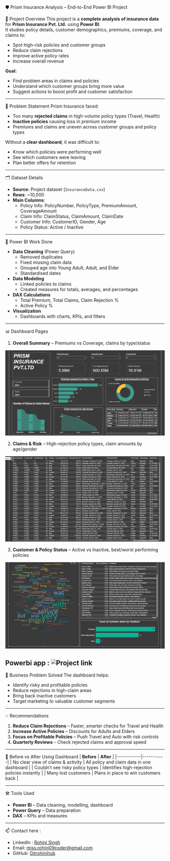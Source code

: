 🛡️ Prism Insurance Analysis – End-to-End Power BI Project

📌 Project Overview
This project is a **complete analysis of insurance data** for **Prism Insurance Pvt. Ltd.** using **Power BI**.  
It studies policy details, customer demographics, premiums, coverage, and claims to:  
- Spot high-risk policies and customer groups  
- Reduce claim rejections  
- Improve active policy rates  
- Increase overall revenue  

**Goal:**
- Find problem areas in claims and policies
- Understand which customer groups bring more value
- Suggest actions to boost profit and customer satisfaction

---

🧠 Problem Statement
Prism Insurance faced:
- Too many **rejected claims** in high-volume policy types (Travel, Health)
- **Inactive policies** causing loss in premium income
- Premiums and claims are uneven across customer groups and policy types

Without a **clear dashboard**, it was difficult to:
- Know which policies were performing well
- See which customers were leaving
- Plan better offers for retention

---

🗂️ Dataset Details
- **Source**: Project dataset (`InsuranceData.csv`)
- **Rows**: ~10,000  
- **Main Columns**:
  - Policy Info: PolicyNumber, PolicyType, PremiumAmount, CoverageAmount
  - Claim Info: ClaimStatus, ClaimAmount, ClaimDate
  - Customer Info: CustomerID, Gender, Age
  - Policy Status: Active / Inactive

---

🧮 Power BI Work Done
- **Data Cleaning** (Power Query)  
  - Removed duplicates  
  - Fixed missing claim data  
  - Grouped age into Young Adult, Adult, and Elder  
  - Standardised dates
- **Data Modeling**  
  - Linked policies to claims  
  - Created measures for totals, averages, and percentages
- **DAX Calculations**  
  - Total Premium, Total Claims, Claim Rejection %  
  - Active Policy %
- **Visualization**  
  - Dashboards with charts, KPIs, and filters

---

📊 Dashboard Pages
1. **Overall Summary** – Premiums vs Coverage, claims by type/status

![Image Link](https://github.com/Gitrohinihub/prism_Insurance_pvt.ltd/blob/97900fce7975a0a1c7c9f064ea5c52fee35273a2/Page%201st.png)

2. **Claims & Risk** – High-rejection policy types, claim amounts by age/gender

![Image Link](https://github.com/Gitrohinihub/prism_Insurance_pvt.ltd/blob/97900fce7975a0a1c7c9f064ea5c52fee35273a2/2nd%20Page.png)
   
3. **Customer & Policy Status** – Active vs Inactive, best/worst performing policies

![Image Link](https://github.com/Gitrohinihub/prism_Insurance_pvt.ltd/blob/97900fce7975a0a1c7c9f064ea5c52fee35273a2/Page%203rd.png)

Powerbi app : ![Project link](https://app.powerbi.com/links/DwU0IB2OjZ?ctid=c9b30289-5c60-41dc-85c2-d8862dea8925&pbi_source=linkShare&bookmarkGuid=b5e70bbe-9683-4fde-8683-355b26ebc35b)
---

💼 Business Problem Solved
The dashboard helps:
- Identify risky and profitable policies
- Reduce rejections in high-claim areas
- Bring back inactive customers
- Target marketing to valuable customer segments

---

💡 Recommendations
1. **Reduce Claim Rejections** – Faster, smarter checks for Travel and Health
2. **Increase Active Policies** – Discounts for Adults and Elders
3. **Focus on Profitable Policies** – Push Travel and Auto with risk controls
4. **Quarterly Reviews** – Check rejected claims and approval speed

---

🔄 Before vs After Using Dashboard
| **Before** | **After** |
|------------|-----------|
| No clear view of claims & activity | All policy and claim data in one dashboard |
| Couldn’t see risky policy types | Identifies high-rejection policies instantly |
| Many lost customers | Plans in place to win customers back |

---

🛠️ Tools Used
- **Power BI** – Data cleaning, modelling, dashboard
- **Power Query** – Data preparation
- **DAX** – KPIs and measures

---
📫 Contact here :

- LinkedIn : [Rohini Singh](https://www.linkedin.com/in/rohini-singh-8a97a1229)
- Email: miss.rohini09coder@gmail.com
- GitHub: [Gitrohinihub](https://github.com/Gitrohinihub) 

